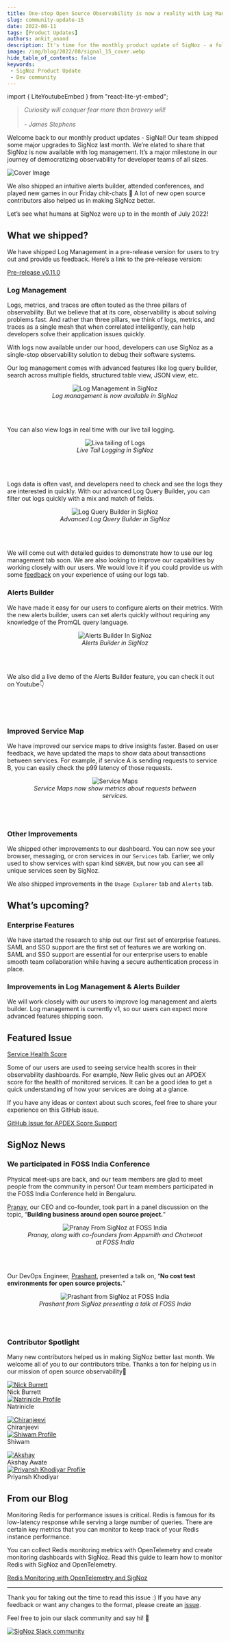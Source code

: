 ```yaml
---
title: One-stop Open Source Observability is now a reality with Log Management in SigNoz - SigNal 15
slug: community-update-15
date: 2022-08-11
tags: [Product Updates]
authors: ankit_anand
description: It's time for the monthly product update of SigNoz - a full-stack open-source APM tool. Find out what we've been upto at SigNoz during July, 2022.
image: /img/blog/2022/08/signal_15_cover.webp
hide_table_of_contents: false
keywords:
 - SigNoz Product Update
 - Dev community
---
```


import { LiteYoutubeEmbed } from "react-lite-yt-embed";

<head>
  <link rel="canonical" href="https://signoz.io/blog/community-update-15/"/>
</head>

> *Curiosity will conquer fear more than bravery will!*<br></br>
*- James Stephens*
> 

Welcome back to our monthly product updates - SigNal! Our team shipped some major upgrades to SigNoz last month. We’re elated to share that SigNoz is now available with log management. It’s a major milestone in our journey of democratizing observability for developer teams of all sizes.


<!--truncate-->

![Cover Image](/img/blog/2022/08/signal_15_cover.webp)

We also shipped an intuitive alerts builder, attended conferences, and played new games in our Friday chit-chats 🥳 A lot of new open source contributors also helped us in making SigNoz better.

Let’s see what humans at SigNoz were up to in the month of July 2022!

## What we shipped?

We have shipped Log Management in a pre-release version for users to try out and provide us feedback. Here’s a link to the pre-release version:

[Pre-release v0.11.0](https://github.com/SigNoz/signoz/releases/tag/v0.11.0-rc.1)

### Log Management

Logs, metrics, and traces are often touted as the three pillars of observability. But we believe that at its core, observability is about solving problems fast. And rather than three pillars, we think of logs, metrics, and traces as a single mesh that when correlated intelligently, can help developers solve their application issues quickly.

With logs now available under our hood, developers can use SigNoz as a single-stop observability solution to debug their software systems.

Our log management comes with advanced features like log query builder, search across multiple fields, structured table view, JSON view, etc.

<figure data-zoomable align='center'>
    <img src="/img/blog/2022/08/signoz_log_management.webp" alt="Log Management in SigNoz"/>
    <figcaption><i>Log management is now available in SigNoz</i></figcaption>
</figure>

<br></br>

You can also view logs in real time with our live tail logging.

<figure data-zoomable align='center'>
    <img src="/img/blog/2022/08/live_logs.webp" alt="Liva tailing of Logs"/>
    <figcaption><i>Live Tail Logging in SigNoz</i></figcaption>
</figure>

<br></br>

Logs data is often vast, and developers need to check and see the logs they are interested in quickly. With our advanced Log Query Builder, you can filter out logs quickly with a mix and match of fields.

<figure data-zoomable align='center'>
    <img src="/img/blog/2022/08/log_query_builder.webp" alt="Log Query Builder in SigNoz"/>
    <figcaption><i>Advanced Log Query Builder in SigNoz</i></figcaption>
</figure>

<br></br>

We will come out with detailed guides to demonstrate how to use our log management tab soon. We are also looking to improve our capabilities by working closely with our users. We would love it if you could provide us with some [feedback](https://github.com/SigNoz/signoz/discussions/1513) on your experience of using our logs tab.

### Alerts Builder

We have made it easy for our users to configure alerts on their metrics. With the new alerts builder, users can set alerts quickly without requiring any knowledge of the PromQL query language.

<figure data-zoomable align='center'>
    <img src="/img/blog/2022/08/alerts_builder.webp" alt="Alerts Builder In SigNoz"/>
    <figcaption><i>Alerts Builder in SigNoz</i></figcaption>
</figure>

<br></br>

We also did a live demo of the Alerts Builder feature, you can check it out on Youtube👇

<p>&nbsp;</p>

<LiteYoutubeEmbed id="oQFMfEc9JNI&t" mute={false} />

<p>&nbsp;</p>

### Improved Service Map

We have improved our service maps to drive insights faster. Based on user feedback, we have updated the maps to show data about transactions between services. For example, if service A is sending requests to service B, you can easily check the p99 latency of those requests.

<figure data-zoomable align='center'>
    <img src="/img/blog/2022/08/service_maps.webp" alt="Service Maps"/>
    <figcaption><i>Service Maps now show metrics about requests between services.</i></figcaption>
</figure>

<br></br>

### Other Improvements

We shipped other improvements to our dashboard. You can now see your browser, messaging, or cron services in our `Services` tab. Earlier, we only used to show services with span kind `SERVER`, but now you can see all unique services seen by SigNoz.

We also shipped improvements in the `Usage Explorer` tab and `Alerts` tab.

## What’s upcoming?

### Enterprise Features

We have started the research to ship out our first set of enterprise features. SAML and SSO support are the first set of features we are working on. SAML and SSO support are essential for our enterprise users to enable smooth team collaboration while having a secure authentication process in place.

### Improvements in Log Management & Alerts Builder

We will work closely with our users to improve log management and alerts builder. Log management is currently v1, so our users can expect more advanced features shipping soon.

## Featured Issue

[Service Health Score](https://github.com/SigNoz/signoz/issues/1477)

Some of our users are used to seeing service health scores in their observability dashboards. For example, New Relic gives out an APDEX score for the health of monitored services. It can be a good idea to get a quick understanding of how your services are doing at a glance.

If you have any ideas or context about such scores, feel free to share your experience on this GitHub issue.

[GitHub Issue for APDEX Score Support](https://github.com/SigNoz/signoz/issues/1477)

## SigNoz News

### We participated in FOSS India Conference

Physical meet-ups are back, and our team members are glad to meet people from the community in person! Our team members participated in the FOSS India Conference held in Bengaluru.

[Pranay](https://www.linkedin.com/in/pranay01/), our CEO and co-founder, took part in a panel discussion on the topic, “**Building business around open source project.**”

<figure data-zoomable align='center'>
    <img src="/img/blog/2022/08/pranay_foss_conf.webp" alt="Pranay From SigNoz at FOSS India"/>
    <figcaption><i>Pranay, along with co-founders from Appsmith and Chatwoot at FOSS India</i></figcaption>
</figure>

<br></br>

Our DevOps Engineer, [Prashant](https://www.linkedin.com/in/prashantshahi/), presented a talk on, “**No cost test environments for open source projects.**”

<figure data-zoomable align='center'>
    <img src="/img/blog/2022/08/prashant_foss_india.webp" alt="Prashant from SigNoz at FOSS India"/>
    <figcaption><i>Prashant from SigNoz presenting a talk at FOSS India</i></figcaption>
</figure>

<br></br>


### Contributor Spotlight

Many new contributors helped us in making SigNoz better last month. We welcome all of you to our contributors tribe. Thanks a ton for helping us in our mission of open source observability🤗

<div class="row">
    <div class="col col--6">
      <div class="avatar">
      <a
         class="avatar__photo-link avatar__photo avatar__photo--lg"
         href="https://github.com/nickb937"
      >
         <img
            alt="Nick Burrett"
            src="https://avatars.githubusercontent.com/u/1443207?v=4"
         />
      </a>
      <div class="avatar__intro">
         <div class="avatar__name">Nick Burrett</div>
         <small class="avatar__subtitle">
         </small>
      </div>
      </div>
   </div>
    <div class="col col--6">
      <div class="avatar">
      <a
         class="avatar__photo-link avatar__photo avatar__photo--lg"
         href="https://github.com/Natrinicle"
      >
         <img
            alt="Natrinicle Profile"
            src="https://avatars.githubusercontent.com/u/6841452?v=4"
         />
      </a>
      <div class="avatar__intro">
         <div class="avatar__name">Natrinicle</div>
         <small class="avatar__subtitle">
         </small>
      </div>
      </div>
   </div>
</div>

<p></p>


<div class="row">
    <div class="col col--6">
      <div class="avatar">
      <a
         class="avatar__photo-link avatar__photo avatar__photo--lg"
         href="https://github.com/medicharlachiranjeevi"
      >
         <img
            alt="Chiranjeevi"
            src="https://avatars.githubusercontent.com/u/17638736?v=4"
         />
      </a>
      <div class="avatar__intro">
         <div class="avatar__name">Chiranjeevi</div>
         <small class="avatar__subtitle">
         </small>
      </div>
      </div>
   </div>
    <div class="col col--6">
      <div class="avatar">
      <a
         class="avatar__photo-link avatar__photo avatar__photo--lg"
         href="https://github.com/jshiwam"
      >
         <img
            alt="Shiwam Profile"
            src="https://avatars.githubusercontent.com/u/41477104?v=4"
         />
      </a>
      <div class="avatar__intro">
         <div class="avatar__name">Shiwam</div>
         <small class="avatar__subtitle">
         </small>
      </div>
      </div>
   </div>
</div>

<p></p>


<div class="row">
    <div class="col col--6">
      <div class="avatar">
      <a
         class="avatar__photo-link avatar__photo avatar__photo--lg"
         href="https://github.com/AkshayAwate"
      >
         <img
            alt="Akshay"
            src="https://avatars.githubusercontent.com/u/32165684?v=4"
         />
      </a>
      <div class="avatar__intro">
         <div class="avatar__name">Akshay Awate</div>
         <small class="avatar__subtitle">
         </small>
      </div>
      </div>
   </div>
    <div class="col col--6">
      <div class="avatar">
      <a
         class="avatar__photo-link avatar__photo avatar__photo--lg"
         href="https://github.com/zriyansh"
      >
         <img
            alt="Priyansh Khodiyar Profile"
            src="https://avatars.githubusercontent.com/u/52788043?v=4"
         />
      </a>
      <div class="avatar__intro">
         <div class="avatar__name">Priyansh Khodiyar</div>
         <small class="avatar__subtitle">
         </small>
      </div>
      </div>
   </div>
</div>

<p></p>

## From our Blog

Monitoring Redis for performance issues is critical. Redis is famous for its low-latency response while serving a large number of queries. There are certain key metrics that you can monitor to keep track of your Redis instance performance.

You can collect Redis monitoring metrics with OpenTelemetry and create monitoring dashboards with SigNoz. Read this guide to learn how to monitor Redis with SigNoz and OpenTelemetry.

[Redis Monitoring with OpenTelemetry and SigNoz](https://signoz.io/blog/redis-opentelemetry/)

---

Thank you for taking out the time to read this issue :) If you have any feedback or want any changes to the format, please create an [issue](https://github.com/SigNoz/signoz/issues).

Feel free to join our slack community and say hi! 👋

[![SigNoz Slack community](/img/blog/common/join_slack_cta.png)](https://signoz.io/slack)